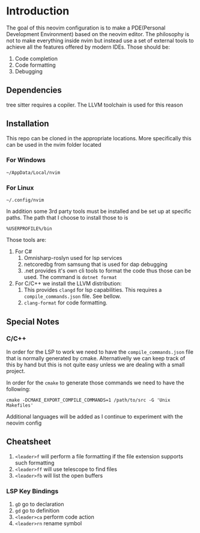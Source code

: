 # Introduction
The goal of this neovim configuration is to make a PDE(Personal Development Environment) based on the neovim editor.
The philosophy is not to make everything inside nvim but instead use a set of external tools to achieve all the features
offered by modern IDEs. Those should be:
1. Code completion
1. Code formatting
1. Debugging

## Dependencies
tree sitter requires a copiler. The LLVM toolchain is used for this reason

## Installation
This repo can be cloned in the appropriate locations. More specifically this can be used in the nvim folder located
### For Windows
```
~/AppData/Local/nvim
```
### For Linux
```
~/.config/nvim
```

In addition some 3rd party tools must be installed and be set up at specific paths. The path
that I choose to install those to is
```
%USERPROFILE%/bin
```
Those tools are:
1. For C#
    1. Omnisharp-roslyn used for lsp services
    1. netcoredbg from samsung that is used for dap debugging
    1. .net provides it's own cli tools to format the code thus those can be used. The command is `dotnet format`
1. For C/C++ we install the LLVM distribution:
    1. This provides `clangd` for lsp capabilities. This requires a `compile_commands.json` file. See bellow.
    1. `clang-format` for code formatting.

## Special Notes

### C/C++
In order for the LSP to work we need to have the `compile_commands.json` file that is normally generated by cmake.
Alternativelly we can keep track of this by hand but this is not quite easy unless we are dealing with a small project.

In order for the `cmake` to generate those commands we need to have the following:
```
cmake -DCMAKE_EXPORT_COMPILE_COMMANDS=1 /path/to/src -G 'Unix Makefiles'
```

Additional languages will be added as I continue to experiment with the neovim config

## Cheatsheet
1. `<leader>f` will perform a file formatting if the file extension supports such
formatting
2. `<leader>ff` will use telescope to find files
3. `<leader>fb` will list the open buffers

### LSP Key Bindings
1. `gD` go to declaration
2. `gd` go to definition
3. `<leader>ca` perform code action
4. `<leader>rn` rename symbol
